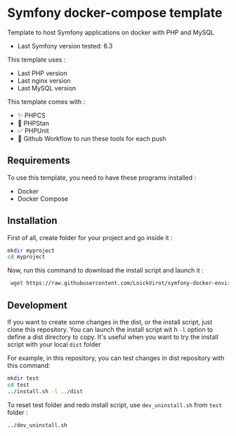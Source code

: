 # Symfony docker-compose template
Template to host Symfony applications on docker with PHP and MySQL
- Last Symfony version tested: 6.3

This template uses : 
- Last PHP version
- Last nginx version
- Last MySQL version

This template comes with : 
- ✨ PHPCS
- 🛑 PHPStan
- ✅ PHPUnit
- 🚀 Github Workflow to run these tools for each push

## Requirements
To use this template, you need to have these programs installed :
- Docker
- Docker Compose


## Installation
First of all, create folder for your project and go inside it :
```bash
mkdir myproject
cd myproject
```
Now, run this command to download the install script and launch it :
```bash
 wget https://raw.githubusercontent.com/LoickVirot/symfony-docker-environment/feature/install-script/install.sh && bash install.sh
```

## Development
If you want to create some changes in the dist, or the install script, just clone this repository.
You can launch the install script wit h `-l` option to define a dist directory to copy. It's useful when you want to try the install script with your local `dist` folder

For example, in this repository, you can test changes in dist repository with this command:
```bash
mkdir test
cd test
../install.sh -l ../dist
```

To reset test folder and redo install script, use `dev_uninstall.sh` from `test` folder :
```bash
../dev_uninstall.sh
```